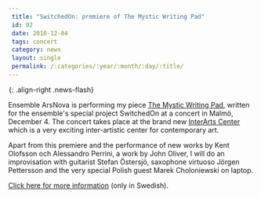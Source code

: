```yaml
---
 title: "SwitchedOn: premiere of The Mystic Writing Pad"
 id: 92
 date: 2010-12-04
 tags: concert
 category: news
 layout: single
 permalink: /:categories/:year/:month/:day/:title/
---
```

![image-right](/assets/images/spacer.gif){: .align-right .news-flash}

Ensemble ArsNova is performing my piece <a href="http://www.henrikfrisk.com/index.jsp?metaId=music&id=comp&field=id&query=12&show=1#12">The Mystic Writing Pad</a>, written for the ensemble's special project SwitchedOn at a concert in Malmö, December 4. The concert takes place at the brand new <a href="http://www.iac.lu.se/">InterArts Center</a> which is a very exciting inter-artistic center for contemporary art.
</p><p>
Apart from this premiere and the performance of new works by Kent Olofsson och Alessandro Perrini, a work by John Oliver, I will do an improvisation with guitarist Stefan Östersjö, saxophone virtuoso Jörgen Pettersson and the very special Polish guest Marek Choloniewski on laptop.
</p><p>
<a href="http://www.henrikfrisk.com/index.jsp?metaId=music&id=news&about=1&field=id&query=92&show=-1#92">Click here for more information</a> (only in Swedish).

